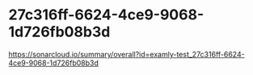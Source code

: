 # 27c316ff-6624-4ce9-9068-1d726fb08b3d
https://sonarcloud.io/summary/overall?id=examly-test_27c316ff-6624-4ce9-9068-1d726fb08b3d

